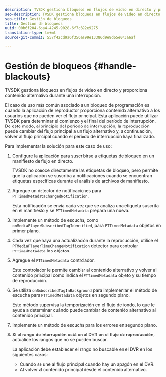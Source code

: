 ```yaml
---
description: TVSDK gestiona bloqueos en flujos de vídeo en directo y proporciona contenido alternativo durante una interrupción.
seo-description: TVSDK gestiona bloqueos en flujos de vídeo en directo y proporciona contenido alternativo durante una interrupción.
seo-title: Gestión de bloqueos
title: Gestión de bloqueos
uuid: 00b6f204-6ba4-4245-9028-6f7c392e9275
translation-type: tm+mt
source-git-commit: 557f42cd9a6f356aa99e13386d9e8d65e043a6af

---
```



# Gestión de bloqueos {#handle-blackouts}

TVSDK gestiona bloqueos en flujos de vídeo en directo y proporciona contenido alternativo durante una interrupción.

El caso de uso más común asociado a un bloqueo de programación es cuando la aplicación de reproductor proporciona contenido alternativo a los usuarios que no pueden ver el flujo principal. Esta aplicación puede utilizar TVSDK para determinar el comienzo y el final del período de interrupción. De este modo, al principio del período de interrupción, la reproducción puede cambiar del flujo principal a un flujo alternativo y, a continuación, volver al flujo principal cuando el período de interrupción haya finalizado.

Para implementar la solución para este caso de uso:

1. Configure la aplicación para suscribirse a etiquetas de bloqueo en un manifiesto de flujo en directo.

   TVSDK no conoce directamente las etiquetas de bloqueo, pero permite que la aplicación se suscriba a notificaciones cuando se encuentran etiquetas específicas durante el análisis de archivos de manifiesto.
1. Agregue un detector de notificaciones para `PTTimedMetadataChangedNotification`.

   Esta notificación se envía cada vez que se analiza una etiqueta suscrita en el manifiesto y se `PTTimedMetadata` prepara una nueva.

1. Implemente un método de escucha, como `onMediaPlayerSubscribedTagIdentified`, para `PTTimedMetadata` objetos en primer plano.

1. Cada vez que haya una actualización durante la reproducción, utilice el `PTMediaPlayerTimeChangeNotification` detector para controlar `PTTimedMetadata` los objetos.

1. Agregue el `PTTimedMetadata` controlador.

   Este controlador le permite cambiar al contenido alternativo y volver al contenido principal como indica el `PTTimedMetadata` objeto y su tiempo de reproducción.

1. Se utiliza `onSubscribedTagInBackground` para implementar el método de escucha para `PTTimedMetadata` objetos en segundo plano.

   Este método supervisa la temporización en el flujo de fondo, lo que le ayuda a determinar cuándo puede cambiar de contenido alternativo al contenido principal.

1. Implemente un método de escucha para los errores en segundo plano.
1. Si el rango de interrupción está en el DVR en el flujo de reproducción, actualice los rangos que no se pueden buscar.

   La aplicación debe establecer el rango no buscable en el DVR en los siguientes casos:

   * Cuando se une al flujo principal cuando hay un apagón en el DVR.
   * Al volver al contenido principal desde el contenido alternativo.